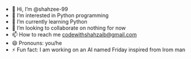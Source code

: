 - 👋 Hi, I’m @shahzee-99
- 👀 I’m interested in Python programming
- 🌱 I’m currently learning Python
- 💞️ I’m looking to collaborate on nothing for now
- 📫 How to reach me codewithshahzaib@gmail.com
- 😄 Pronouns: you/he
- ⚡ Fun fact: I am working on an AI named Friday inspired from Irom man

<!---
shahzee-99/shahzee-99 is a ✨ special ✨ repository because its `README.md` (this file) appears on your GitHub profile.
You can click the Preview link to take a look at your changes.
--->
